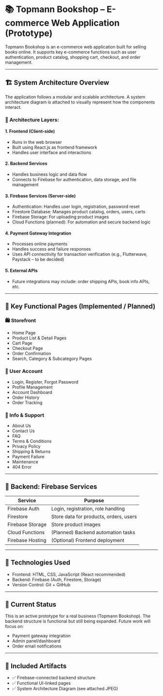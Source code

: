 # 📚 Topmann Bookshop – E-commerce Web Application (Prototype)

Topmann Bookshop is an e-commerce web application built for selling books online. It supports key e-commerce functions such as user authentication, product catalog, shopping cart, checkout, and order management.

---

## 🏗️ System Architecture Overview

The application follows a modular and scalable architecture. A system architecture diagram is attached to visually represent how the components interact.

### 📌 Architecture Layers:

#### 1. Frontend (Client-side)
- Runs in the web browser
- Built using React.js as frontend framework
- Handles user interface and interactions

#### 2. Backend Services
- Handles business logic and data flow
- Connects to Firebase for authentication, data storage, and file management

#### 3. Firebase Services (Server-side)
- Authentication: Handles user login, registration, password reset
- Firestore Database: Manages product catalog, orders, users, carts
- Firebase Storage: For uploading product images
- Cloud Functions (planned): For automation and secure backend logic

#### 4. Payment Gateway Integration
- Processes online payments
- Handles success and failure responses
- Uses API connectivity for transaction verification (e.g., Flutterwave, Paystack – to be decided)

#### 5. External APIs
- Future integrations may include: order shipping APIs, book info APIs, etc.

---

## 🧩 Key Functional Pages (Implemented / Planned)

### 🛍️ Storefront
- Home Page
- Product List & Detail Pages
- Cart Page
- Checkout Page
- Order Confirmation
- Search, Category & Subcategory Pages

### 👤 User Account
- Login, Register, Forgot Password
- Profile Management
- Account Dashboard
- Order History
- Order Tracking

### 📄 Info & Support
- About Us
- Contact Us
- FAQ
- Terms & Conditions
- Privacy Policy
- Shipping & Returns
- Payment Failure
- Maintenance
- 404 Error

---

## 🔧 Backend: Firebase Services

| Service           | Purpose                            |
|------------------|------------------------------------|
| Firebase Auth     | Login, registration, role handling |
| Firestore         | Store data for products, orders, users |
| Firebase Storage  | Store product images               |
| Cloud Functions   | (Planned) Backend automation tasks |
| Firebase Hosting  | (Optional) Frontend deployment     |

---

## 🔨 Technologies Used

- Frontend: HTML, CSS, JavaScript (React recommended)
- Backend: Firebase (Auth, Firestore, Storage)
- Version Control: Git + GitHub

---

## 📎 Current Status

This is an active prototype for a real business (Topmann Bookshop). The backend structure is functional but still being expanded. Future work will focus on:
- Payment gateway integration
- Admin panel/dashboard
- Order email notifications

---

## 📁 Included Artifacts

- ✅ Firebase-connected backend structure  
- ✅ Functional UI-linked pages  
- ✅ System Architecture Diagram (see attached JPEG)
